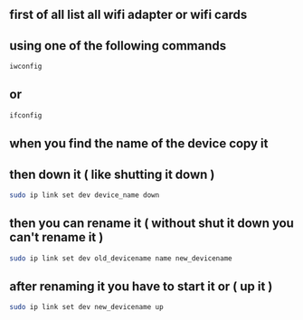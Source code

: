 ## first of all list all wifi adapter or wifi cards
## using one of the following commands 
```sh
iwconfig
```
## or
```sh
ifconfig
```
## when you find the name of the device copy it
## then down it ( like shutting it down )
```sh
sudo ip link set dev device_name down
```
## then you can rename it ( without shut it down you can't rename it )
```sh
sudo ip link set dev old_devicename name new_devicename 
```
## after renaming it you have to start it or ( up it )
```sh
sudo ip link set dev new_devicename up
```

